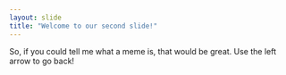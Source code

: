 ```yaml
---
layout: slide
title: "Welcome to our second slide!"
---
```

So, if you could tell me what a meme is, that would be great.
Use the left arrow to go back!
